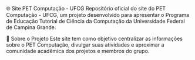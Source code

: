 🌐 Site PET Computação - UFCG
Repositório oficial do site do PET Computação - UFCG, um projeto desenvolvido para apresentar o Programa de Educação Tutorial de Ciência da Computação da Universidade Federal de Campina Grande.

📌 Sobre o Projeto
Este site tem como objetivo centralizar as informações sobre o PET Computação, divulgar suas atividades e aproximar a comunidade acadêmica dos projetos e membros do grupo.
